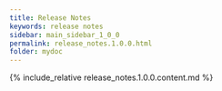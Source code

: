 ```yaml
---
title: Release Notes
keywords: release notes
sidebar: main_sidebar_1_0_0
permalink: release_notes.1.0.0.html
folder: mydoc
---
```


{% include_relative release_notes.1.0.0.content.md %}
